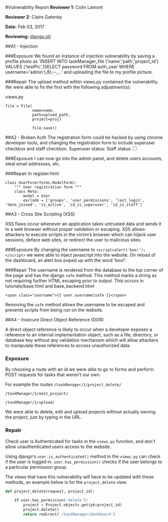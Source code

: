 #Vulnerability Report
**Reviewer 1:** Colin Lamont

**Reviewer 2:** Claire Gatenby

**Date:** Feb 03, 2017

**Reviewing:** [django.nV](https://github.com/nVisium/django.nV)

##A1 - Injection

###Exposure
We found an instance of injection vulnerability by saving a profile photo as 'INSERT INTO taskManager_file ('name','path','project_id') VALUES ('testPic',(SELECT password FROM auth_user WHERE username='admin'),8);--,...' and uploading the file to my profile picture.



###Repair
The upload method within views.py contained the vulnerability. We were able to fix the first with the following adjustment(s):

views.py
```
file = File(
            name=name,
            path=upload_path,
            project=proj)

            file.save()
```


##A2 - Broken Auth
The registration form could be hacked by using chrome developer tools, and changing the registration form to include superuser checkbox and staff checkbox.
<label for="id_is_superuser">Superuser status:</label>
<label for="id_is_staff">Staff status:</label></th><td><input id="id_is_staff" name="is_staff" type="checkbox" />

###Exposure
I can now go into the admin panel, and delete users accounts, steal email addresses, etc.

###Repair
In register.html
```
class UserForm(forms.ModelForm):
    """ User registration form """
    class Meta:
        model = User
        exclude = ['groups', 'user_permissions', 'last_login', 'date_joined', 'is_active', 'id_is_superuser', 'id_is_staff']
```


##A3 - Cross Site Scripting (XSS)

XSS flaws occur whenever an application takes untrusted data and sends it to a web browser without proper validation or escaping. XSS allows attackers to execute scripts in the victim’s browser which can hijack user sessions, deface web sites, or redirect the user to malicious sites.

###Exposure
By changing the username to `<script>alert('boo!');</script>` we were able to inject javascript into the website. On reload of the dashboard, an alert box poped up with the word 'boo!'.

###Repair
The username is rendered from the database to the top corner of the page and has the django `safe` method. This method marks a string as not requiring further HTML escaping prior to output. This occurs in tutorials/base.html and base_backend.html
```
<span class="username">{{ user.username|safe }}</span>
```
Removing the `safe` method allows the username to be escaped and prevents scripts from being run on the website.

##A4 - Insecure Direct Object Reference (DOR)

A direct object reference is likely to occur when a developer exposes a reference to an internal implementation object, such as a file, directory, or database key without any validation mechanism which will allow attackers to manipulate these references to access unauthorized data.

### Exposure
By choosing a route with an id we were able to go to forms and perform POST requests for tasks that weren't our own.

For example the routes
`/taskManager/1/project_delete/`

`/taskManager/1/edit_project/`

`/taskManager/1/upload/`

We were able to delete, edit and upload projects without actually owning the project, just by typing in the URL.

### Repair
Check user is Authenticated for tasks in the `views.py` function, and don't allow unauthenticated users access to the website.

Using django's `user.is_authenticated()` method in the `views.py` can check if the user is logged in. `user.has_permission()` checks if the user belongs to a particular permission group.

The views that have this vulnerability will have to be updated with these methods, an example below is for the `project_delete` view. 

```Python
def project_delete(request, project_id):

    if user.has_permission('delete'):
        project = Project.objects.get(pk=project_id)
        project.delete()
        return redirect('/taskManager/dashboard')
```